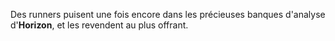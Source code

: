 Des runners puisent une fois encore dans les précieuses banques d'analyse d'**Horizon**, et les revendent au plus offrant.